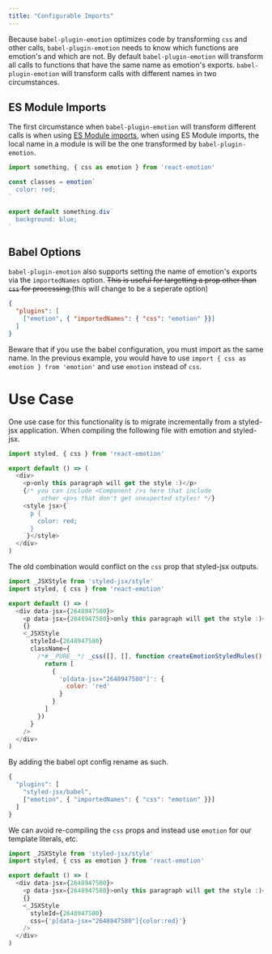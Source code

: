 ```yaml
---
title: "Configurable Imports"
---
```


Because `babel-plugin-emotion` optimizes code by transforming `css` and other calls, `babel-plugin-emotion` needs to know which functions are emotion's and which are not. By default `babel-plugin-emotion` will transform all calls to functions that have the same name as emotion's exports. `babel-plugin-emotion` will transform calls with different names in two circumstances.

## ES Module Imports

The first circumstance when `babel-plugin-emotion` will transform different calls is when using [ES Module imports](https://developer.mozilla.org/en-US/docs/Web/JavaScript/Reference/Statements/import), when using ES Module imports, the local name in a module is will be the one transformed by `babel-plugin-emotion`.

```js
import something, { css as emotion } from 'react-emotion'

const classes = emotion`
  color: red;
`

export default something.div`
  background: blue;
`
```

## Babel Options

`babel-plugin-emotion` also supports setting the name of emotion's exports via the `importedNames` option. ~~This is useful for targetting a prop
other than `css` for processing.~~(this will change to be a seperate option)

<!-- TODO: Create a different option for the css prop name so that it can be changed without forcing people to import css with that name/does using ESM imports change the css prop name?-->

```json
{
  "plugins": [
    ["emotion", { "importedNames": { "css": "emotion" }}]
  ]
}
```

Beware that if you use the babel configuration, you must import as the same
name. In the previous example, you would have to use `import { css as emotion } from 'emotion'` and use `emotion` instead of `css`.

# Use Case

One use case for this functionality is to migrate incrementally from a
styled-jsx application. When compiling the following file with emotion and
styled-jsx.

```js
import styled, { css } from 'react-emotion'

export default () => (
  <div>
    <p>only this paragraph will get the style :)</p>
    {/* you can include <Component />s here that include
         other <p>s that don't get unexpected styles! */}
    <style jsx>{`
      p {
        color: red;
      }
    `}</style>
  </div>
)
```

The old combination would conflict on the `css` prop that styled-jsx outputs.

```js
import _JSXStyle from 'styled-jsx/style'
import styled, { css } from 'react-emotion'

export default () => (
  <div data-jsx={2648947580}>
    <p data-jsx={2648947580}>only this paragraph will get the style :)</p>
    {}
    <_JSXStyle
      styleId={2648947580}
      className={
        /*#__PURE__*/ _css([], [], function createEmotionStyledRules() {
          return [
            {
              'p[data-jsx="2648947580"]': {
                color: 'red'
              }
            }
          ]
        })
      }
    />
  </div>
)
```

By adding the babel opt config rename as such.

```js
{
  "plugins": [
    "styled-jsx/babel",
    ["emotion", { "importedNames": { "css": "emotion" }}]
  ]
}
```

We can avoid re-compiling the `css` props and instead use `emotion` for our
template literals, etc.

```js
import _JSXStyle from 'styled-jsx/style'
import styled, { css as emotion } from 'react-emotion'

export default () => (
  <div data-jsx={2648947580}>
    <p data-jsx={2648947580}>only this paragraph will get the style :)</p>
    {}
    <_JSXStyle
      styleId={2648947580}
      css={'p[data-jsx="2648947580"]{color:red}'}
    />
  </div>
)
```
